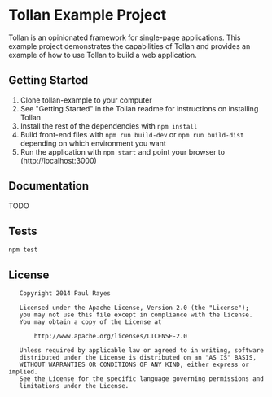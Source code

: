 Tollan Example Project
======================

Tollan is an opinionated framework for single-page applications. This example project demonstrates the capabilities of Tollan and provides an example of how to use Tollan to build a web application.

Getting Started
---------------

1. Clone tollan-example to your computer
2. See "Getting Started" in the Tollan readme for instructions on installing Tollan
3. Install the rest of the dependencies with `npm install`
4. Build front-end files with `npm run build-dev` or `npm run build-dist` depending on which environment you want
5. Run the application with `npm start` and point your browser to (http://localhost:3000)

Documentation
-------------

TODO

Tests
-----

    npm test

License
-------

	   Copyright 2014 Paul Rayes

	   Licensed under the Apache License, Version 2.0 (the "License");
	   you may not use this file except in compliance with the License.
	   You may obtain a copy of the License at

	       http://www.apache.org/licenses/LICENSE-2.0

	   Unless required by applicable law or agreed to in writing, software
	   distributed under the License is distributed on an "AS IS" BASIS,
	   WITHOUT WARRANTIES OR CONDITIONS OF ANY KIND, either express or implied.
	   See the License for the specific language governing permissions and
	   limitations under the License.